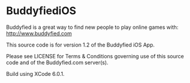 BuddyfiediOS
============

Buddyfied is a great way to find new people to play online games with: http://www.buddyfied.com

This source code is for version 1.2 of the Buddyfied iOS App.

Please see LICENSE for Terms & Conditions governing use of this source code and of the Buddyfied.com server(s).

Build using XCode 6.0.1.

